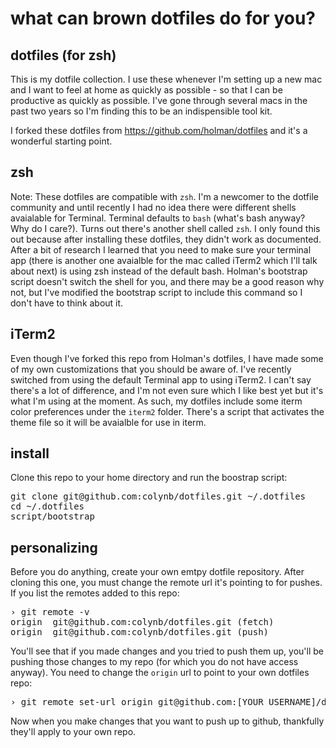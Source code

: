 # what can brown dotfiles do for you?

## dotfiles (for zsh)

This is my dotfile collection. I use these whenever I'm setting up a new mac and I want to feel at home as quickly as possible - so that I can be productive as quickly as possible. I've gone through several macs in the past two years so I'm finding this to be an indispensible tool kit.

I forked these dotfiles from https://github.com/holman/dotfiles and it's a wonderful starting point.

## zsh

Note: These dotfiles are compatible with <code>zsh</code>. I'm a newcomer to the dotfile community and until recently I had no idea there were different shells avaialable for Terminal. Terminal defaults to <code>bash</code> (what's bash anyway? Why do I care?). Turns out there's another shell called <code>zsh</code>. I only found this out because after installing these dotfiles, they didn't work as documented. After a bit of research I learned that you need to make sure your terminal app (there is another one avaialble for the mac called iTerm2 which I'll talk about next) is using zsh instead of the default bash. Holman's bootstrap script doesn't switch the shell for you, and there may be a good reason why not, but I've modified the bootstrap script to include this command so I don't have to think about it.

## iTerm2

Even though I've forked this repo from Holman's dotfiles, I have made some of my own customizations that you should be aware of. I've recently switched from using the default Terminal app to using iTerm2. I can't say there's a lot of difference, and I'm not even sure which I like best yet but it's what I'm using at the moment. As such, my dotfiles include some iterm color preferences under the <code>iterm2</code> folder. There's a script that activates the theme file so it will be avaialble for use in iterm.

## install

Clone this repo to your home directory and run the boostrap script:

<pre>
git clone git@github.com:colynb/dotfiles.git ~/.dotfiles
cd ~/.dotfiles
script/bootstrap
</pre>

## personalizing

Before you do anything, create your own emtpy dotfile repository. After cloning this one, you must change the remote url it's pointing to for pushes. If you list the remotes added to this repo:

<pre>
› git remote -v
origin	git@github.com:colynb/dotfiles.git (fetch)
origin	git@github.com:colynb/dotfiles.git (push)
</pre>

You'll see that if you made changes and you tried to push them up, you'll be pushing those changes to my repo (for which you do not have access anyway). You need to change the <code>origin</code> url to point to your own dotfiles repo:

<pre>
› git remote set-url origin git@github.com:[YOUR USERNAME]/dotfiles.git
</pre>

Now when you make changes that you want to push up to github, thankfully they'll apply to your own repo.